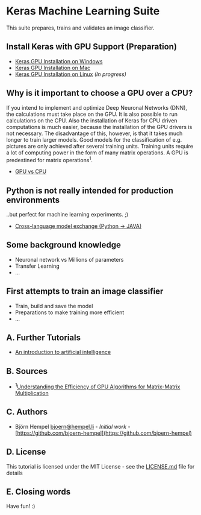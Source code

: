 # Keras Machine Learning Suite

This suite prepares, trains and validates an image classifier.

## Install Keras with GPU Support (Preparation)

* [Keras GPU Installation on Windows](markdown/installation/keras-gpu-windows.md)
* [Keras GPU Installation on Mac](markdown/installation/keras-gpu-mac.md)
* [Keras GPU Installation on Linux](markdown/installation/keras-gpu-linux.md) _(In progress)_

## Why is it important to choose a GPU over a CPU?

If you intend to implement and optimize Deep Neuronal Networks (DNN), the calculations must take place on the GPU. It is also possible to run calculations on the CPU. Also the installation of Keras for CPU driven computations is much easier, because the installation of the GPU drivers is not necessary. The disadvantage of this, however, is that it takes much longer to train larger models. Good models for the classification of e.g. pictures are only achieved after several training units. Training units require a lot of computing power in the form of many matrix operations. A GPU is predestined for matrix operations<sup>1</sup>.

* [GPU vs CPU](markdown/hardware/gpu-vs-cpu.md)

## Python is not really intended for production environments

..but perfect for machine learning experiments. ;)

* [Cross-language model exchange (Python → JAVA)](markdown/cross-language/python-java.md)

## Some background knowledge

* Neuronal network vs Millions of parameters
* Transfer Learning
* ...

## First attempts to train an image classifier

* Train, build and save the model
* Preparations to make training more efficient
* ...

## A. Further Tutorials

* [An introduction to artificial intelligence](https://github.com/friends-of-ai/an-introduction-to-artificial-intelligence)

## B. Sources

* <sup>1</sup>[Understanding the Efficiency of GPU Algorithms for Matrix-Matrix Multiplication](https://graphics.stanford.edu/papers/gpumatrixmult/gpumatrixmult.pdf)

## C. Authors

* Björn Hempel <bjoern@hempel.li> - _Initial work_ - [https://github.com/bjoern-hempel](https://github.com/bjoern-hempel)

## D. License

This tutorial is licensed under the MIT License - see the [LICENSE.md](/LICENSE.md) file for details

## E. Closing words

Have fun! :)
